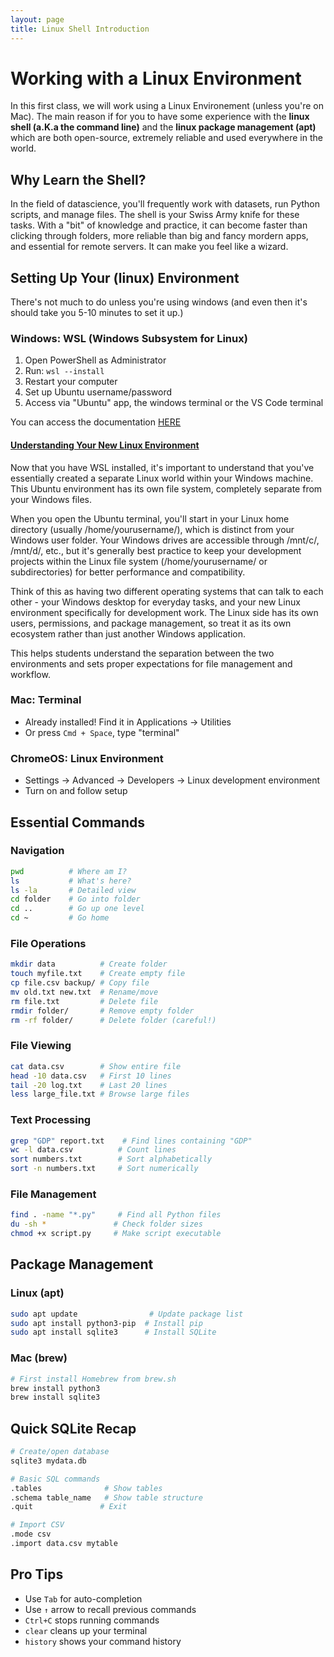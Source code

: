 ```yaml
---
layout: page
title: Linux Shell Introduction
---
```


# Working with a Linux Environment

In this first class, we will work using a Linux Environement (unless you're on Mac). 
The main reason if for you to have some experience with the **linux shell (a.K.a the command line)**  and the **linux package management (apt)** which are both open-source, extremely reliable and used everywhere in the world.  


## Why Learn the Shell?

In the field of datascience, you'll frequently work with datasets, run Python scripts, and manage files. The shell is your Swiss Army knife for these tasks. With a "bit" of knowledge and practice, it can become faster than clicking through folders, more reliable than big and fancy mordern apps, and essential for remote servers. It can make you feel like a wizard.

## Setting Up Your (linux) Environment

There's not much to do unless you're using windows (and even then it's should take you 5-10 minutes to set it up.)

### Windows: WSL (Windows Subsystem for Linux)
1. Open PowerShell as Administrator
2. Run: `wsl --install`
3. Restart your computer
4. Set up Ubuntu username/password
5. Access via "Ubuntu" app, the windows terminal or the VS Code terminal

You can access the documentation [HERE](https://learn.microsoft.com/fr-fr/windows/wsl/basic-commands?source=recommendations)

#### <u>Understanding Your New Linux Environment</u>
Now that you have WSL installed, it's important to understand that you've essentially created a separate Linux world within your Windows machine. This Ubuntu environment has its own file system, completely separate from your Windows files.  

When you open the Ubuntu terminal, you'll start in your Linux home directory (usually /home/yourusername/), which is distinct from your Windows user folder. Your Windows drives are accessible through /mnt/c/, /mnt/d/, etc., but it's generally best practice to keep your development projects within the Linux file system (/home/yourusername/ or subdirectories) for better performance and compatibility.  

Think of this as having two different operating systems that can talk to each other - your Windows desktop for everyday tasks, and your new Linux environment specifically for development work. The Linux side has its own users, permissions, and package management, so treat it as its own ecosystem rather than just another Windows application.  

This helps students understand the separation between the two environments and sets proper expectations for file management and workflow.



### Mac: Terminal
- Already installed! Find it in Applications → Utilities
- Or press `Cmd + Space`, type "terminal"

### ChromeOS: Linux Environment
- Settings → Advanced → Developers → Linux development environment
- Turn on and follow setup

## Essential Commands

### Navigation
```bash
pwd          # Where am I?
ls           # What's here?
ls -la       # Detailed view
cd folder    # Go into folder
cd ..        # Go up one level
cd ~         # Go home
```

### File Operations
```bash
mkdir data          # Create folder
touch myfile.txt    # Create empty file
cp file.csv backup/ # Copy file
mv old.txt new.txt  # Rename/move
rm file.txt         # Delete file
rmdir folder/       # Remove empty folder
rm -rf folder/      # Delete folder (careful!)
```

### File Viewing
```bash
cat data.csv        # Show entire file
head -10 data.csv   # First 10 lines
tail -20 log.txt    # Last 20 lines
less large_file.txt # Browse large files
```

### Text Processing
```bash
grep "GDP" report.txt    # Find lines containing "GDP"
wc -l data.csv          # Count lines
sort numbers.txt        # Sort alphabetically
sort -n numbers.txt     # Sort numerically
```

### File Management
```bash
find . -name "*.py"     # Find all Python files
du -sh *               # Check folder sizes
chmod +x script.py     # Make script executable
```

## Package Management

### Linux (apt)
```bash
sudo apt update                # Update package list
sudo apt install python3-pip  # Install pip
sudo apt install sqlite3      # Install SQLite
```

### Mac (brew)
```bash
# First install Homebrew from brew.sh
brew install python3
brew install sqlite3
```

## Quick SQLite Recap

```bash
# Create/open database
sqlite3 mydata.db

# Basic SQL commands
.tables              # Show tables
.schema table_name   # Show table structure
.quit               # Exit

# Import CSV
.mode csv
.import data.csv mytable
```


## Pro Tips

- Use `Tab` for auto-completion
- Use `↑` arrow to recall previous commands
- `Ctrl+C` stops running commands
- `clear` cleans up your terminal
- `history` shows your command history

